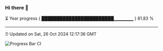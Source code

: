 ### Hi there 👋

⏳ Year progress { ████████████████████████▁▁▁▁▁▁ } 81.83 %

---

⏰ Updated on Sat, 26 Oct 2024 12:17:36 GMT

![Progress Bar CI](https://github.com/Shyam-Makwana/GitHub-Actions-Demo/workflows/Progress%20Bar%20CI/badge.svg)
